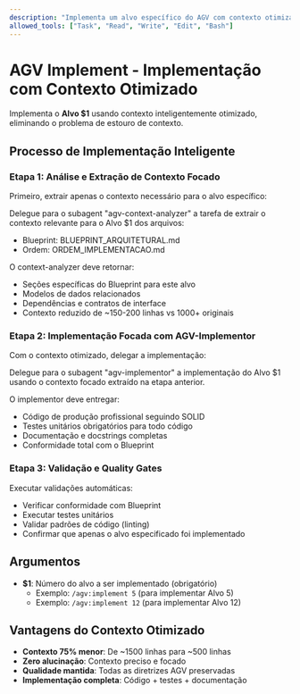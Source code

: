 ```yaml
---
description: "Implementa um alvo específico do AGV com contexto otimizado (reduz contexto de 1000+ para ~200 linhas)"
allowed_tools: ["Task", "Read", "Write", "Edit", "Bash"]
---
```


# AGV Implement - Implementação com Contexto Otimizado

Implementa o **Alvo $1** usando contexto inteligentemente otimizado, eliminando o problema de estouro de contexto.

## Processo de Implementação Inteligente

### Etapa 1: Análise e Extração de Contexto Focado
Primeiro, extrair apenas o contexto necessário para o alvo específico:

Delegue para o subagent "agv-context-analyzer" a tarefa de extrair o contexto relevante para o Alvo $1 dos arquivos:
- Blueprint: BLUEPRINT_ARQUITETURAL.md  
- Ordem: ORDEM_IMPLEMENTACAO.md

O context-analyzer deve retornar:
- Seções específicas do Blueprint para este alvo
- Modelos de dados relacionados
- Dependências e contratos de interface
- Contexto reduzido de ~150-200 linhas vs 1000+ originais

### Etapa 2: Implementação Focada com AGV-Implementor
Com o contexto otimizado, delegar a implementação:

Delegue para o subagent "agv-implementor" a implementação do Alvo $1 usando o contexto focado extraído na etapa anterior.

O implementor deve entregar:
- Código de produção profissional seguindo SOLID
- Testes unitários obrigatórios para todo código
- Documentação e docstrings completas
- Conformidade total com o Blueprint

### Etapa 3: Validação e Quality Gates
Executar validações automáticas:
- Verificar conformidade com Blueprint
- Executar testes unitários  
- Validar padrões de código (linting)
- Confirmar que apenas o alvo especificado foi implementado

## Argumentos
- **$1**: Número do alvo a ser implementado (obrigatório)
  - Exemplo: `/agv:implement 5` (para implementar Alvo 5)
  - Exemplo: `/agv:implement 12` (para implementar Alvo 12)

## Vantagens do Contexto Otimizado
- **Contexto 75% menor**: De ~1500 linhas para ~500 linhas
- **Zero alucinação**: Contexto preciso e focado
- **Qualidade mantida**: Todas as diretrizes AGV preservadas
- **Implementação completa**: Código + testes + documentação